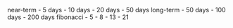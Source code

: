 near-term
        - 5 days
        - 10 days
        - 20 days
        - 50 days
long-term
        - 50 days
        - 100 days
        - 200 days
fibonacci
        - 5
        - 8
        - 13
        - 21